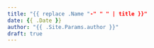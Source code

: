 ```yaml
---
title: "{{ replace .Name "-" " " | title }}"
date: {{ .Date }}
author: "{{ .Site.Params.author }}"
draft: true
---
```


